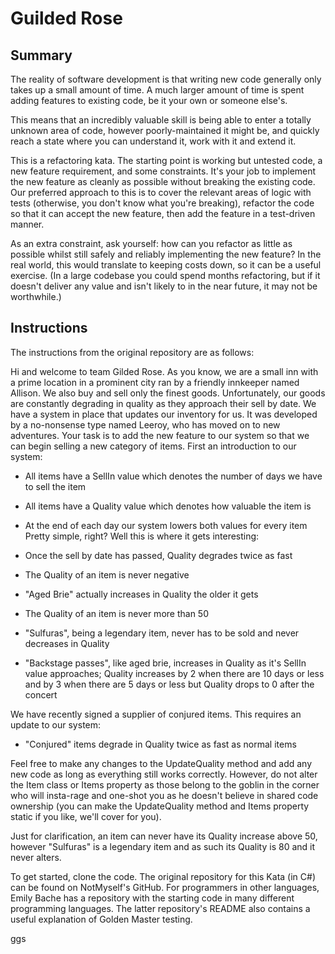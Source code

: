 # Guilded Rose

## Summary

The reality of software development is that writing new code generally only takes up a small amount of time. A much larger amount of time is spent adding features to existing code, be it your own or someone else's.

This means that an incredibly valuable skill is being able to enter a totally unknown area of code, however poorly-maintained it might be, and quickly reach a state where you can understand it, work with it and extend it.

This is a refactoring kata. The starting point is working but untested code, a new feature requirement, and some constraints. It's your job to implement the new feature as cleanly as possible without breaking the existing code. Our preferred approach to this is to cover the relevant areas of logic with tests (otherwise, you don't know what you're breaking), refactor the code so that it can accept the new feature, then add the feature in a test-driven manner.

As an extra constraint, ask yourself: how can you refactor as little as possible whilst still safely and reliably implementing the new feature? In the real world, this would translate to keeping costs down, so it can be a useful exercise. (In a large codebase you could spend months refactoring, but if it doesn't deliver any value and isn't likely to in the near future, it may not be worthwhile.)

## Instructions

The instructions from the original repository are as follows:

Hi and welcome to team Gilded Rose. As you know, we are a small inn with a prime location in a prominent city ran by a friendly innkeeper named Allison. We also buy and sell only the finest goods. Unfortunately, our goods are constantly degrading in quality as they approach their sell by date. We have a system in place that updates our inventory for us. It was developed by a no-nonsense type named Leeroy, who has moved on to new adventures. Your task is to add the new feature to our system so that we can begin selling a new category of items. First an introduction to our system:

- All items have a SellIn value which denotes the number of days we have
to sell the item
- All items have a Quality value which denotes how valuable the item is
- At the end of each day our system lowers both values for every item
Pretty simple, right? Well this is where it gets interesting:

- Once the sell by date has passed, Quality degrades twice as fast
- The Quality of an item is never negative
- "Aged Brie" actually increases in Quality the older it gets
- The Quality of an item is never more than 50
- "Sulfuras", being a legendary item, never has to be sold and never decreases in Quality
- "Backstage passes", like aged brie, increases in Quality as it's SellIn
value approaches; Quality increases by 2 when there are 10 days or less and by 3 when there are 5 days or less but Quality drops to 0 after the concert

We have recently signed a supplier of conjured items. This requires an update to our system:

- "Conjured" items degrade in Quality twice as fast as normal items

Feel free to make any changes to the UpdateQuality method and add any new code as long as everything still works correctly. However, do not alter the Item class or Items property as those belong to the goblin in the corner who will insta-rage and one-shot you as he doesn't believe in shared code ownership (you can make the UpdateQuality method and Items property static if you like, we'll cover for you).

Just for clarification, an item can never have its Quality increase above 50, however "Sulfuras" is a legendary item and as such its Quality is 80 and it never alters.

To get started, clone the code. The original repository for this Kata (in C#) can be found on NotMyself's GitHub. For programmers in other languages, Emily Bache has a repository with the starting code in many different programming languages. The latter repository's README also contains a useful explanation of Golden Master testing.

ggs